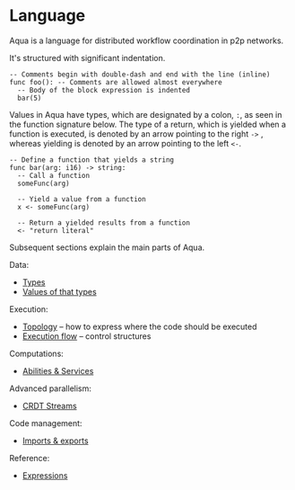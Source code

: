 # Language

Aqua is a language for distributed workflow coordination in p2p networks.

It's structured with significant indentation.

```aqua
-- Comments begin with double-dash and end with the line (inline)
func foo(): -- Comments are allowed almost everywhere
  -- Body of the block expression is indented
  bar(5)
```

Values in Aqua have types, which are designated by a colon, `:`, as seen in the function signature below. The type of a return, which is yielded when a function is executed, is denoted by an arrow pointing to the right `->` , whereas yielding is denoted by an arrow pointing to the left `<-`.

```aqua
-- Define a function that yields a string
func bar(arg: i16) -> string:
  -- Call a function
  someFunc(arg)

  -- Yield a value from a function
  x <- someFunc(arg)

  -- Return a yielded results from a function
  <- "return literal"
```

Subsequent sections explain the main parts of Aqua.

Data:

* [Types](types.md)
* [Values of that types](values.md)

Execution:

* [Topology](topology.md) – how to express where the code should be executed
* [Execution flow](flow/flow.md) – control structures

Computations:

* [Abilities & Services](abilities-and-services.md)

Advanced parallelism:

* [CRDT Streams](crdt-streams.md)

Code management:

* [Imports & exports](header/header.md)

Reference:

* [Expressions](expressions/expressions.md)
